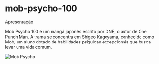 # mob-psycho-100 

Apresentação
 
 Mob Psycho 100 é um mangá japonês escrito por ONE, o autor de One Punch Man.  A trama se concentra em Shigeo Kageyama, conhecido como Mob, um aluno dotado de habilidades psíquicas excepcionais que busca levar uma vida comum.

 ![Mob Psycho]([https://m.media-amazon.com/images/I/51F8aK9fjdL._SY445_SX342_ML2_.jpg])

